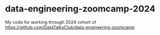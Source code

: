 # data-engineering-zoomcamp-2024
My code for working through 2024 cohort of https://github.com/DataTalksClub/data-engineering-zoomcamp
